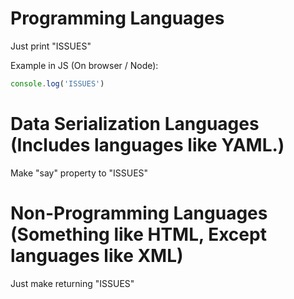 # Programming Languages

Just print "ISSUES"

Example in JS (On browser / Node):
```js
console.log('ISSUES')
```

# Data Serialization Languages (Includes languages like YAML.)
Make "say" property to "ISSUES"

# Non-Programming Languages (Something like HTML, Except languages like XML)

Just make returning "ISSUES"
